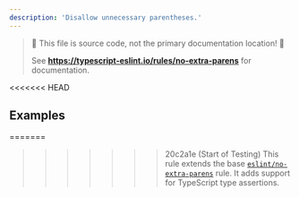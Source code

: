 ```yaml
---
description: 'Disallow unnecessary parentheses.'
---
```


> 🛑 This file is source code, not the primary documentation location! 🛑
>
> See **https://typescript-eslint.io/rules/no-extra-parens** for documentation.

<<<<<<< HEAD
## Examples

=======
>>>>>>> 20c2a1e (Start of Testing)
This rule extends the base [`eslint/no-extra-parens`](https://eslint.org/docs/rules/no-extra-parens) rule.
It adds support for TypeScript type assertions.
